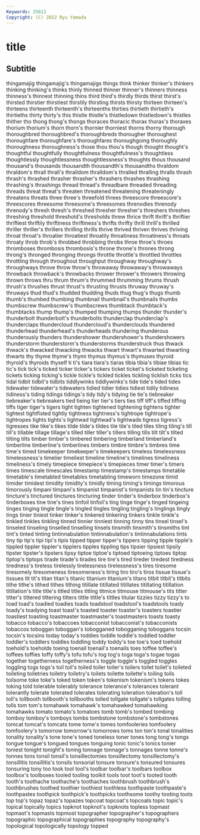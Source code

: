 ```yaml
---
Keywords: 25612
Copyright: (C) 2022 Ryu Yamada
---
```



# title

## Subtitle
 thingamajig thingamajig's thingamajigs things think
thinker thinker's thinkers thinking thinking's thinks thinly thinned thinner thinner's
thinners thinness thinness's thinnest thinning thins third third's thirdly thirds
thirst thirst's thirsted thirstier thirstiest thirstily thirsting thirsts thirsty thirteen
thirteen's thirteens thirteenth thirteenth's thirteenths thirties thirtieth thirtieth's thirtieths thirty
thirty's this thistle thistle's thistledown thistledown's thistles thither tho thong
thong's thongs thoraces thoracic thorax thorax's thoraxes thorium thorium's thorn
thorn's thornier thorniest thorns thorny thorough thoroughbred thoroughbred's thoroughbreds thorougher
thoroughest thoroughfare thoroughfare's thoroughfares thoroughgoing thoroughly thoroughness thoroughness's those thou
thou's though thought thought's thoughtful thoughtfully thoughtfulness thoughtfulness's thoughtless thoughtlessly
thoughtlessness thoughtlessness's thoughts thous thousand thousand's thousands thousandth thousandth's thousandths
thraldom thraldom's thrall thrall's thralldom thralldom's thralled thralling thralls thrash
thrash's thrashed thrasher thrasher's thrashers thrashes thrashing thrashing's thrashings thread
thread's threadbare threaded threading threads threat threat's threaten threatened threatening
threateningly threatens threats three three's threefold threes threescore threescore's threescores
threesome threesome's threesomes threnodies threnody threnody's thresh thresh's threshed thresher
thresher's threshers threshes threshing threshold threshold's thresholds threw thrice thrift
thrift's thriftier thriftiest thriftily thriftiness thriftiness's thrifts thrifty thrill thrill's
thrilled thriller thriller's thrillers thrilling thrills thrive thrived thriven thrives
thriving throat throat's throatier throatiest throatily throatiness throatiness's throats throaty
throb throb's throbbed throbbing throbs throe throe's throes thromboses thrombosis
thrombosis's throne throne's thrones throng throng's thronged thronging throngs throttle
throttle's throttled throttles throttling through throughout throughput throughway throughway's throughways
throve throw throw's throwaway throwaway's throwaways throwback throwback's throwbacks thrower
thrower's throwers throwing thrown throws thru thrum thrum's thrummed thrumming
thrums thrush thrush's thrushes thrust thrust's thrusting thrusts thruway thruway's
thruways thud thud's thudded thudding thuds thug thug's thugs thumb
thumb's thumbed thumbing thumbnail thumbnail's thumbnails thumbs thumbscrew thumbscrew's thumbscrews
thumbtack thumbtack's thumbtacks thump thump's thumped thumping thumps thunder thunder's
thunderbolt thunderbolt's thunderbolts thunderclap thunderclap's thunderclaps thundercloud thundercloud's thunderclouds thundered
thunderhead thunderhead's thunderheads thundering thunderous thunderously thunders thundershower thundershower's thundershowers
thunderstorm thunderstorm's thunderstorms thunderstruck thus thwack thwack's thwacked thwacking thwacks
thwart thwart's thwarted thwarting thwarts thy thyme thyme's thymi thymus
thymus's thymuses thyroid thyroid's thyroids thyself ti ti's tiara tiara's
tiaras tibia tibia's tibiae tibias tic tic's tick tick's ticked
ticker ticker's tickers ticket ticket's ticketed ticketing tickets ticking ticking's
tickle tickle's tickled tickles tickling ticklish ticks tics tidal tidbit
tidbit's tidbits tiddlywinks tiddlywinks's tide tide's tided tides tidewater tidewater's
tidewaters tidied tidier tidies tidiest tidily tidiness tidiness's tiding tidings
tidings's tidy tidy's tidying tie tie's tiebreaker tiebreaker's tiebreakers tied
tieing tier tier's tiers ties tiff tiff's tiffed tiffing tiffs
tiger tiger's tigers tight tighten tightened tightening tightens tighter tightest
tightfisted tightly tightness tightness's tightrope tightrope's tightropes tights tights's tightwad
tightwad's tightwads tigress tigress's tigresses tike tike's tikes tilde tilde's
tildes tile tile's tiled tiles tiling tiling's till till's tillable
tillage tillage's tilled tiller tiller's tillers tilling tills tilt tilt's
tilted tilting tilts timber timber's timbered timbering timberland timberland's timberline
timberline's timberlines timbers timbre timbre's timbres time time's timed timekeeper
timekeeper's timekeepers timeless timelessness timelessness's timelier timeliest timeline timeline's timelines
timeliness timeliness's timely timepiece timepiece's timepieces timer timer's timers times
timescale timescales timestamp timestamp's timestamps timetable timetable's timetabled timetables timetabling
timeworn timezone timid timider timidest timidity timidity's timidly timing timing's
timings timorous timorously timpani timpani's timpanist timpanist's timpanists tin tin's
tincture tincture's tinctured tinctures tincturing tinder tinder's tinderbox tinderbox's tinderboxes
tine tine's tines tinfoil tinfoil's ting tinge tinge's tinged tingeing
tinges tinging tingle tingle's tingled tingles tingling tingling's tinglings tingly
tings tinier tiniest tinker tinker's tinkered tinkering tinkers tinkle tinkle's
tinkled tinkles tinkling tinned tinnier tinniest tinning tinny tins tinsel
tinsel's tinseled tinseling tinselled tinselling tinsels tinsmith tinsmith's tinsmiths tint
tint's tinted tinting tintinnabulation tintinnabulation's tintinnabulations tints tiny tip tip's
tipi tipi's tipis tipped tipper tipper's tippers tipping tipple tipple's
tippled tippler tippler's tipplers tipples tippling tips tipsier tipsiest tipsily
tipster tipster's tipsters tipsy tiptoe tiptoe's tiptoed tiptoeing tiptoes tiptop
tiptop's tiptops tirade tirade's tirades tire tire's tired tireder tiredest
tiredness tiredness's tireless tirelessly tirelessness tirelessness's tires tiresome tiresomely tiresomeness
tiresomeness's tiring tiro tiro's tiros tissue tissue's tissues tit tit's
titan titan's titanic titanium titanium's titans titbit titbit's titbits tithe
tithe's tithed tithes tithing titillate titillated titillates titillating titillation titillation's
title title's titled titles titling titmice titmouse titmouse's tits titter
titter's tittered tittering titters tittle tittle's tittles titular tizzies tizzy
tizzy's to toad toad's toadied toadies toads toadstool toadstool's toadstools
toady toady's toadying toast toast's toasted toaster toaster's toasters toastier
toastiest toasting toastmaster toastmaster's toastmasters toasts toasty tobacco tobacco's tobaccoes
tobacconist tobacconist's tobacconists tobaccos toboggan toboggan's tobogganed tobogganing toboggans tocsin
tocsin's tocsins today today's toddies toddle toddle's toddled toddler toddler's
toddlers toddles toddling toddy toddy's toe toe's toed toehold toehold's
toeholds toeing toenail toenail's toenails toes toffee toffee's toffees toffies
toffy toffy's tofu tofu's tog tog's toga toga's togae togas
together togetherness togetherness's toggle toggle's toggled toggles toggling togs togs's
toil toil's toiled toiler toiler's toilers toilet toilet's toileted toileting
toiletries toiletry toiletry's toilets toilette toilette's toiling toils toilsome toke
toke's toked token token's tokenism tokenism's tokens tokes toking told
tolerable tolerably tolerance tolerance's tolerances tolerant tolerantly tolerate tolerated tolerates
tolerating toleration toleration's toll toll's tollbooth tollbooth's tollbooths tolled tollgate
tollgate's tollgates tolling tolls tom tom's tomahawk tomahawk's tomahawked tomahawking
tomahawks tomato tomato's tomatoes tomb tomb's tombed tombing tomboy tomboy's
tomboys tombs tombstone tombstone's tombstones tomcat tomcat's tomcats tome tome's
tomes tomfooleries tomfoolery tomfoolery's tomorrow tomorrow's tomorrows toms ton ton's
tonal tonalities tonality tonality's tone tone's toned toneless toner tones
tong tong's tongs tongue tongue's tongued tongues tonguing tonic tonic's
tonics tonier toniest tonight tonight's toning tonnage tonnage's tonnages tonne
tonne's tonnes tons tonsil tonsil's tonsillectomies tonsillectomy tonsillectomy's tonsillitis tonsillitis's
tonsils tonsorial tonsure tonsure's tonsured tonsures tonsuring tony too took
tool tool's toolbar toolbar's toolbars toolbox toolbox's toolboxes tooled tooling
toolkit tools toot toot's tooted tooth tooth's toothache toothache's toothaches
toothbrush toothbrush's toothbrushes toothed toothier toothiest toothless toothpaste toothpaste's toothpastes
toothpick toothpick's toothpicks toothsome toothy tooting toots top top's topaz
topaz's topazes topcoat topcoat's topcoats topic topic's topical topically topics
topknot topknot's topknots topless topmast topmast's topmasts topmost topographer topographer's
topographers topographic topographical topographies topography topography's topological topologically topology topped
